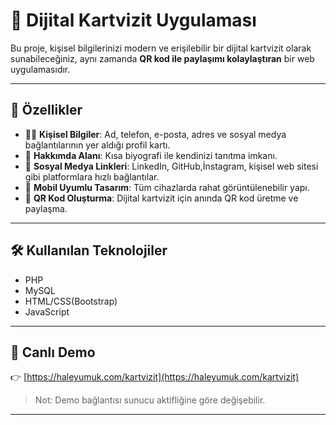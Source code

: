 # 📇 Dijital Kartvizit Uygulaması

Bu proje, kişisel bilgilerinizi modern ve erişilebilir bir dijital kartvizit olarak sunabileceğiniz, aynı zamanda **QR kod ile paylaşımı kolaylaştıran** bir web uygulamasıdır.

---

## 🚀 Özellikler

- 🧍‍♂️ **Kişisel Bilgiler**: Ad, telefon, e-posta, adres ve sosyal medya bağlantılarının yer aldığı profil kartı.
- 📝 **Hakkımda Alanı**: Kısa biyografi ile kendinizi tanıtma imkanı.
- 🔗 **Sosyal Medya Linkleri**: LinkedIn, GitHub,İnstagram, kişisel web sitesi gibi platformlara hızlı bağlantılar.
- 📱 **Mobil Uyumlu Tasarım**: Tüm cihazlarda rahat görüntülenebilir yapı.
- 📎 **QR Kod Oluşturma**: Dijital kartvizit için anında QR kod üretme ve paylaşma.

---

## 🛠️ Kullanılan Teknolojiler

- PHP
- MySQL
- HTML/CSS(Bootstrap)
- JavaScript

---

## 🔗 Canlı Demo

👉 [https://haleyumuk.com/kartvizit](https://haleyumuk.com/kartvizit)

> Not: Demo bağlantısı sunucu aktifliğine göre değişebilir.

---



